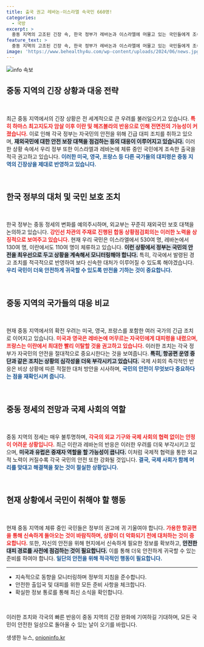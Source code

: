 ```yaml
---
title: 출국 권고 레바논·이스라엘 속국민 660명!
categories:
  - 국방
excerpt: >
  중동 지역의 고조된 긴장 속, 한국 정부가 레바논과 이스라엘에 머물고 있는 국민들에게 조속한 출국을 강력 권고했습니다. 하마스 지도자 암살 이후, 전세계가 대피 경고를 발령하는 상황에서 안전 확보에 만전을 기하고 있습니다.
feature_text: >
  중동 지역의 고조된 긴장 속, 한국 정부가 레바논과 이스라엘에 머물고 있는 국민들에게 조속한 출국을 강력 권고했습니다. 하마스 지도자 암살 이후, 전세계가 대피 경고를 발령하는 상황에서 안전 확보에 만전을 기하고 있습니다.
image: 'https://www.behealthy4u.com/wp-content/uploads/2024/06/news.jpg'
---
```


<p><img src="https://www.behealthy4u.com/wp-content/uploads/2024/06/news.jpg" alt="info 속보" /></p>

<h2 data-ke-size="size26">중동 지역의 긴장 상황과 대응 전략</h2>

<p data-ke-size="size16">&nbsp;</p>

<p>최근 중동 지역에서의 긴장 상황은 전 세계적으로 큰 우려를 불러일으키고 있습니다. <b><span style="color: #ee2323;">특히 하마스 최고지도자 암살 이후 이란 및 헤즈볼라의 반응으로 인해 전면전의 가능성이 커졌습니다.</span></b> 이로 인해 각국 정부는 자국민의 안전을 위해 긴급 대피 조치를 취하고 있으며, <b><span style="background-color: #21538527;">재외국민에 대한 안전 보장 대책을 점검하는 등의 대응이 이루어지고 있습니다.</span></b> 이러한 상황 속에서 우리 정부 또한 이스라엘과 레바논에 체류 중인 국민에게 조속한 출국을 적극 권고하고 있습니다. <b><span style="color: #1a5490;">이러한 미국, 영국, 프랑스 등 다른 국가들의 대피령은 중동 지역의 긴장상을 제대로 반영하고 있습니다.</span></b> </p>

<p data-ke-size="size16">&nbsp;</p>

<h2 data-ke-size="size26">한국 정부의 대처 및 국민 보호 조치</h2>

<p data-ke-size="size16">&nbsp;</p>

<p>한국 정부는 중동 정세의 변화를 예의주시하며, 외교부는 꾸준히 재외국민 보호 대책을 논의하고 있습니다. <b><span style="color: #ee2323;">강인선 차관의 주재로 진행된 합동 상황점검회의는 이러한 노력을 상징적으로 보여주고 있습니다.</span></b> 현재 우리 국민은 이스라엘에서 530여 명, 레바논에서 130여 명, 이란에서도 110여 명이 체류하고 있습니다. <b><span style="background-color: #21538527;">이런 상황에서 정부는 국민의 안전을 최우선으로 두고 상황을 계속해서 모니터링해야 합니다.</span></b> 특히, 각국에서 발령된 경고 조치를 적극적으로 반영하여 보다 신속한 대처가 이루어질 수 있도록 해야겠습니다. <b><span style="color: #1a5490;">우리 국민이 더욱 안전하게 귀국할 수 있도록 만전을 기하는 것이 중요합니다.</span></b></p>

<p data-ke-size="size16">&nbsp;</p>

<h2 data-ke-size="size26">중동 지역의 국가들의 대응 비교</h2>

<p data-ke-size="size16">&nbsp;</p>

<p>현재 중동 지역에서의 확전 우려는 미국, 영국, 프랑스를 포함한 여러 국가의 긴급 조치로 이어지고 있습니다. <b><span style="color: #ee2323;">미국과 영국은 레바논에 머무르는 자국민에게 대피령을 내렸으며, 프랑스는 이란에서 최대한 빨리 이탈할 것을 권고하고 있습니다.</span></b> 이러한 조치는 각국 정부가 자국민의 안전을 절대적으로 중요시한다는 것을 보여줍니다. <b><span style="background-color: #21538527;">특히, 항공편 운영 중단과 같은 조치는 상황의 심각성을 더욱 부각시키고 있습니다.</span></b> 국제 사회의 즉각적인 반응은 비상 상황에 따른 적절한 대처 방안을 시사하며, <b><span style="color: #1a5490;">국민의 안전이 무엇보다 중요하다는 점을 재확인시켜 줍니다.</span></b> </p>

<p data-ke-size="size16">&nbsp;</p>

<h2 data-ke-size="size26">중동 정세의 전망과 국제 사회의 역할</h2>

<p data-ke-size="size16">&nbsp;</p>

<p>중동 지역의 정세는 매우 불투명하며, <b><span style="color: #ee2323;">각국의 외교 기구와 국제 사회의 협력 없이는 안정이 어려운 상황입니다.</span></b> 최근 이란과 레바논의 반응은 이러한 우려를 더욱 부각시키고 있으며, <b><span style="background-color: #21538527;">미국과 유럽은 중재자 역할을 할 가능성이 큽니다.</span></b> 이처럼 국제적 협력을 통한 외교적 노력이 커질수록 각국 국민의 안전 또한 강화될 것입니다. <b><span style="color: #1a5490;">결국, 국제 사회가 함께 머리를 맞대고 해결책을 찾는 것이 절실한 상황입니다.</span></b> </p>

<p data-ke-size="size16">&nbsp;</p>

<h2 data-ke-size="size26">현재 상황에서 국민이 취해야 할 행동</h2>

<p data-ke-size="size16">&nbsp;</p>

<p>현재 중동 지역에 체류 중인 국민들은 정부의 권고에 귀 기울여야 합니다. <b><span style="color: #ee2323;">가용한 항공편을 통해 신속하게 돌아오는 것이 바람직하며, 상황이 더 악화되기 전에 대처하는 것이 중요합니다.</span></b> 또한, 자신의 안전을 위해 현지에서 신속하게 필요한 정보를 확보하고, <b><span style="background-color: #21538527;">안전한 대피 경로를 사전에 점검하는 것이 필요합니다.</span></b> 이를 통해 더욱 안전하게 귀국할 수 있는 준비를 하여야 합니다. <b><span style="color: #1a5490;">일단의 안전을 위해 적극적인 행동이 필요합니다.</span></b> </p>

<hr>

<ul>
  <li>지속적으로 동향을 모니터링하며 정부의 지침을 준수합니다.</li>
  <li>안전한 출입국 및 대피를 위한 모든 준비 사항을 체크합니다.</li>
  <li>확실한 정보 통로를 통해 최신 소식을 확인합니다.</li>
</ul>

<p data-ke-size="size16">&nbsp;</p>

<p>이러한 조치와 각국의 빠른 반응이 중동 지역의 긴장 완화에 기여하길 기대하며, 모든 국민이 안전한 일상으로 돌아올 수 있는 날이 오기를 바랍니다.</p>
생생한 뉴스, <a href="https://onioninfo.kr" rel="dofollow">onioninfo.kr</a>


